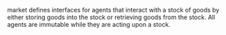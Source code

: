 market defines interfaces for agents that interact with a stock of goods by either storing goods into the stock or retrieving goods from the stock. All agents are immutable while they are acting upon a stock.
